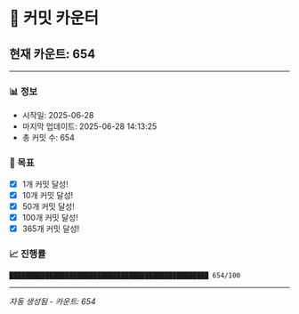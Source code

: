 # 🔢 커밋 카운터

## 현재 카운트: 654

---

### 📊 정보
- 시작일: 2025-06-28
- 마지막 업데이트: 2025-06-28 14:13:25
- 총 커밋 수: 654

### 🎯 목표
- [x] 1개 커밋 달성!
- [x] 10개 커밋 달성!
- [x] 50개 커밋 달성!
- [x] 100개 커밋 달성!
- [x] 365개 커밋 달성!

### 📈 진행률
```
██████████████████████████████████████████████████ 654/100
```

---
*자동 생성됨 - 카운트: 654*
